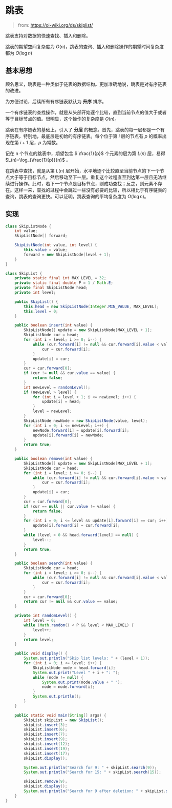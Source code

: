 # 跳表

> from: https://oi-wiki.org/ds/skiplist/

跳表支持对数据的快速查找、插入和删除。

跳表的期望空间复杂度为 $O(n)$，跳表的查询、插入和删除操作的期望时间复杂度都为 $O(\log n)$

## 基本思想

顾名思义，跳表是一种类似于链表的数据结构。更加准确地说，跳表是对有序链表的改进。

为方便讨论，后续所有有序链表默认为 **升序** 排序。

一个有序链表的查找操作，就是从头部开始逐个比较，直到当前节点的值大于或者等于目标节点的值。很明显，这个操作的复杂度是 $O(n)$。

跳表在有序链表的基础上，引入了 **分层** 的概念。首先，跳表的每一层都是一个有序链表，特别地，最底层是初始的有序链表。每个位于第 $i$ 层的节点有 $p$ 的概率出现在第 $i+1$ 层，$p$ 为常数。

记在 n 个节点的跳表中，期望包含 $ \frac{1}{p}$ 个元素的层为第 $L(n)$ 层，易得 $L(n)=\log_{\frac{1}{p}}{n}$ 。

在跳表中查找，就是从第 $L(n)$ 层开始，水平地逐个比较直至当前节点的下一个节点大于等于目标节点，然后移动至下一层。重复这个过程直至到达第一层且无法继续进行操作。此时，若下一个节点是目标节点，则成功查找；反之，则元素不存在。这样一来，查找的过程中会跳过一些没有必要的比较，所以相比于有序链表的查询，跳表的查询更快。可以证明，跳表查询的平均复杂度为 $O(\log n)$。

## 实现

```java
class SkipListNode {
    int value;
    SkipListNode[] forward;

    SkipListNode(int value, int level) {
        this.value = value;
        forward = new SkipListNode[level + 1];
    }
}

class SkipList {
    private static final int MAX_LEVEL = 32;
    private static final double P = 1 / Math.E;
    private final SkipListNode head;
    private int level;

    public SkipList() {
        this.head = new SkipListNode(Integer.MIN_VALUE, MAX_LEVEL);
        this.level = 0;
    }

    public boolean insert(int value) {
        SkipListNode[] update = new SkipListNode[MAX_LEVEL + 1];
        SkipListNode cur = head;
        for (int i = level; i >= 0; i--) {
            while (cur.forward[i] != null && cur.forward[i].value < value) {
                cur = cur.forward[i];
            }
            update[i] = cur;
        }
        cur = cur.forward[0];
        if (cur != null && cur.value == value) {
            return false;
        }
        int newLevel = randomLevel();
        if (newLevel > level) {
            for (int i = level + 1; i <= newLevel; i++) {
                update[i] = head;
            }
            level = newLevel;
        }
        SkipListNode newNode = new SkipListNode(value, level);
        for (int i = 0; i <= newLevel; i++) {
            newNode.forward[i] = update[i].forward[i];
            update[i].forward[i] = newNode;
        }
        return true;
    }

    public boolean remove(int value) {
        SkipListNode[] update = new SkipListNode[MAX_LEVEL + 1];
        SkipListNode cur = head;
        for (int i = level; i >= 0; i--) {
            while (cur.forward[i] != null && cur.forward[i].value < value) {
                cur = cur.forward[i];
            }
            update[i] = cur;
        }
        cur = cur.forward[0];
        if (cur == null || cur.value != value) {
            return false;
        }
        for (int i = 0; i <= level && update[i].forward[i] == cur; i++) {
            update[i].forward[i] = cur.forward[i];
        }
        while (level > 0 && head.forward[level] == null) {
            level--;
        }
        return true;
    }

    public boolean search(int value) {
        SkipListNode cur = head;
        for (int i = level; i >= 0; i--) {
            while (cur.forward[i] != null && cur.forward[i].value < value) {
                cur = cur.forward[i];
            }
        }
        cur = cur.forward[0];
        return cur != null && cur.value == value;
    }

    private int randomLevel() {
        int level = 0;
        while (Math.random() < P && level < MAX_LEVEL) {
            level++;
        }
        return level;
    }

    public void display() {
        System.out.println("Skip list levels: " + (level + 1));
        for (int i = 0; i <= level; i++) {
            SkipListNode node = head.forward[i];
            System.out.print("Level " + i + ": ");
            while (node != null) {
                System.out.print(node.value + " ");
                node = node.forward[i];
            }
            System.out.println();
        }
    }

    public static void main(String[] args) {
        SkipList skipList = new SkipList();
        skipList.insert(3);
        skipList.insert(6);
        skipList.insert(7);
        skipList.insert(9);
        skipList.insert(12);
        skipList.insert(19);
        skipList.insert(17);
        skipList.display();

        System.out.println("Search for 9: " + skipList.search(9));
        System.out.println("Search for 15: " + skipList.search(15));

        skipList.remove(9);
        skipList.display();
        System.out.println("Search for 9 after deletion: " + skipList.search(9));
    }
}
```

